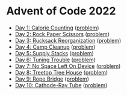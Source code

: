 # Advent of Code 2022

- [Day 1: Calorie Counting](day01.md) ([problem](https://adventofcode.com/2022/day/1))
- [Day 2: Rock Paper Scissors](day02.md) ([problem](https://adventofcode.com/2022/day/2))
- [Day 3: Rucksack Reorganization](day03.md) ([problem](https://adventofcode.com/2022/day/3))
- [Day 4: Camp Cleanup](day04.md) ([problem](https://adventofcode.com/2022/day/4))
- [Day 5: Supply Stacks](day05.md) ([problem](https://adventofcode.com/2022/day/5))
- [Day 6: Tuning Trouble](day06.md) ([problem](https://adventofcode.com/2022/day/6))
- [Day 7: No Space Left On Device](day07.md) ([problem](https://adventofcode.com/2022/day/7))
- [Day 8: Treetop Tree House](day08.md) ([problem](https://adventofcode.com/2022/day/8))
- [Day 9: Rope Bridge](day09.md) ([problem](https://adventofcode.com/2022/day/9))
- [Day 10: Cathode-Ray Tube](day10.md) ([problem](https://adventofcode.com/2022/day/10))
